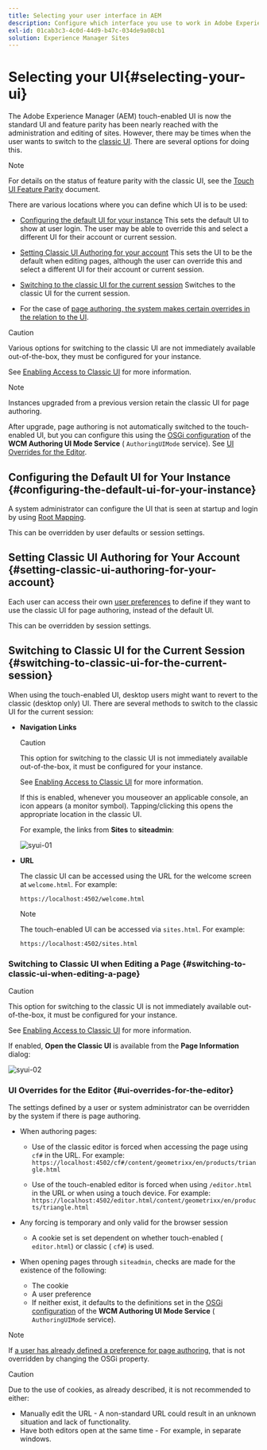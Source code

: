 ```yaml
---
title: Selecting your user interface in AEM
description: Configure which interface you use to work in Adobe Experience Manager 6.5.
exl-id: 01cab3c3-4c0d-44d9-b47c-034de9a08cb1
solution: Experience Manager Sites
---
```

# Selecting your UI{#selecting-your-ui}

The Adobe Experience Manager (AEM) touch-enabled UI is now the standard UI and feature parity has been nearly reached with the administration and editing of sites. However, there may be times when the user wants to switch to the [classic UI](/help/sites-classic-ui-authoring/classicui.md). There are several options for doing this.

>[!NOTE]
>
>For details on the status of feature parity with the classic UI, see the [Touch UI Feature Parity](/help/release-notes/touch-ui-features-status.md) document.

There are various locations where you can define which UI is to be used:

* [Configuring the default UI for your instance](#configuring-the-default-ui-for-your-instance)
  This sets the default UI to show at user login. The user may be able to override this and select a different UI for their account or current session.

* [Setting Classic UI Authoring for your account](/help/sites-authoring/select-ui.md#setting-classic-ui-authoring-for-your-account)
  This sets the UI to be the default when editing pages, although the user can override this and select a different UI for their account or current session.

* [Switching to the classic UI for the current session](#switching-to-classic-ui-for-the-current-session)
  Switches to the classic UI for the current session.

* For the case of [page authoring, the system makes certain overrides in the relation to the UI](#ui-overrides-for-the-editor).

>[!CAUTION]
>
>Various options for switching to the classic UI are not immediately available out-of-the-box, they must be configured for your instance.
>
>See [Enabling Access to Classic UI](/help/sites-administering/enable-classic-ui.md) for more information.

>[!NOTE]
>
>Instances upgraded from a previous version retain the classic UI for page authoring.
>
>After upgrade, page authoring is not automatically switched to the touch-enabled UI, but you can configure this using the [OSGi configuration](/help/sites-deploying/configuring-osgi.md) of the **WCM Authoring UI Mode Service** ( `AuthoringUIMode` service). See [UI Overrides for the Editor](#ui-overrides-for-the-editor).

## Configuring the Default UI for Your Instance {#configuring-the-default-ui-for-your-instance}

A system administrator can configure the UI that is seen at startup and login by using [Root Mapping](/help/sites-deploying/osgi-configuration-settings.md#daycqrootmapping).

This can be overridden by user defaults or session settings.

## Setting Classic UI Authoring for Your Account {#setting-classic-ui-authoring-for-your-account}

Each user can access their own [user preferences](/help/sites-authoring/user-properties.md#userpreferences) to define if they want to use the classic UI for page authoring, instead of the default UI.

This can be overridden by session settings.

## Switching to Classic UI for the Current Session {#switching-to-classic-ui-for-the-current-session}

When using the touch-enabled UI, desktop users might want to revert to the classic (desktop only) UI. There are several methods to switch to the classic UI for the current session:

* **Navigation Links**

  >[!CAUTION]
  >
  >This option for switching to the classic UI is not immediately available out-of-the-box, it must be configured for your instance.
  >
  >
  >See [Enabling Access to Classic UI](/help/sites-administering/enable-classic-ui.md) for more information.

  If this is enabled, whenever you mouseover an applicable console, an icon appears (a monitor symbol). Tapping/clicking this opens the appropriate location in the classic UI.

  For example, the links from **Sites** to **siteadmin**:

  ![syui-01](assets/syui-01.png)

* **URL**

  The classic UI can be accessed using the URL for the welcome screen at `welcome.html`. For example:

  `https://localhost:4502/welcome.html`

  >[!NOTE]
  >
  >The touch-enabled UI can be accessed via `sites.html`. For example:
  >
  >
  >`https://localhost:4502/sites.html`

### Switching to Classic UI when Editing a Page {#switching-to-classic-ui-when-editing-a-page}

>[!CAUTION]
>
>This option for switching to the classic UI is not immediately available out-of-the-box, it must be configured for your instance.
>
>See [Enabling Access to Classic UI](/help/sites-administering/enable-classic-ui.md) for more information.

If enabled, **Open the Classic UI** is available from the **Page Information** dialog:

![syui-02](assets/syui-02.png)

### UI Overrides for the Editor {#ui-overrides-for-the-editor}

The settings defined by a user or system administrator can be overridden by the system if there is page authoring.

* When authoring pages:

    * Use of the classic editor is forced when accessing the page using `cf#` in the URL. For example:
      `https://localhost:4502/cf#/content/geometrixx/en/products/triangle.html`

    * Use of the touch-enabled editor is forced when using `/editor.html` in the URL or when using a touch device. For example:
      `https://localhost:4502/editor.html/content/geometrixx/en/products/triangle.html`

* Any forcing is temporary and only valid for the browser session

    * A cookie set is set dependent on whether touch-enabled ( `editor.html`) or classic ( `cf#`) is used.

* When opening pages through `siteadmin`, checks are made for the existence of the following:

    * The cookie
    * A user preference
    * If neither exist, it defaults to the definitions set in the [OSGi configuration](/help/sites-deploying/configuring-osgi.md) of the **WCM Authoring UI Mode Service** ( `AuthoringUIMode` service).

>[!NOTE]
>
>If [a user has already defined a preference for page authoring](#settingthedefaultauthoringuiforyouraccount), that is not overridden by changing the OSGi property.

>[!CAUTION]
>
>Due to the use of cookies, as already described, it is not recommended to either:
>
>* Manually edit the URL - A non-standard URL could result in an unknown situation and lack of functionality.
>* Have both editors open at the same time - For example, in separate windows.
